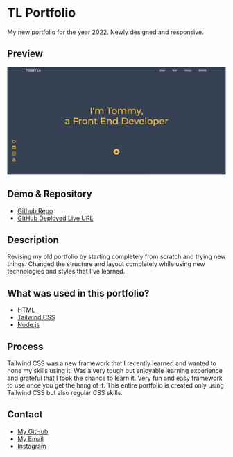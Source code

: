 # TL Portfolio

My new portfolio for the year 2022. Newly designed and responsive.

## Preview

<img src="./imgs/demo.png" alt="Preview" title="Preview">

## Demo & Repository

- [Github Repo](https://github.com/latommyla/My-Portfolio)
- [GitHub Deployed Live URL](https://latommyla.github.io/TL-Portfolio/)


## Description 

Revising my old portfolio by starting completely from scratch and trying new things. Changed the structure and layout completely while using new technologies and styles that I've learned.

## What was used in this portfolio?

- HTML
- [Tailwind CSS](https://tailwindcss.com/)
- [Node.js](https://nodejs.org/en/)


## Process

Tailwind CSS was a new framework that I recently learned and wanted to hone my skills using it. Was a very tough but enjoyable learning experience and grateful that I took the chance to learn it. Very fun and easy framework to use once you get the hang of it. This entire portfolio is created only using Tailwind CSS but also regular CSS skills.

## Contact 

- [My GitHub](https://github.com/latommyla)
- [My Email](mailto:tommyl.dmd@gmail.com)
- [Instagram](https://instagram.com/latommyla)

